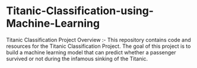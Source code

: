 # Titanic-Classification-using-Machine-Learning


Titanic Classification Project Overview :-
          This repository contains code and resources for the Titanic Classification Project. The goal of this project is to build a machine learning model that can predict whether a passenger survived or not during the infamous sinking of the Titanic.
